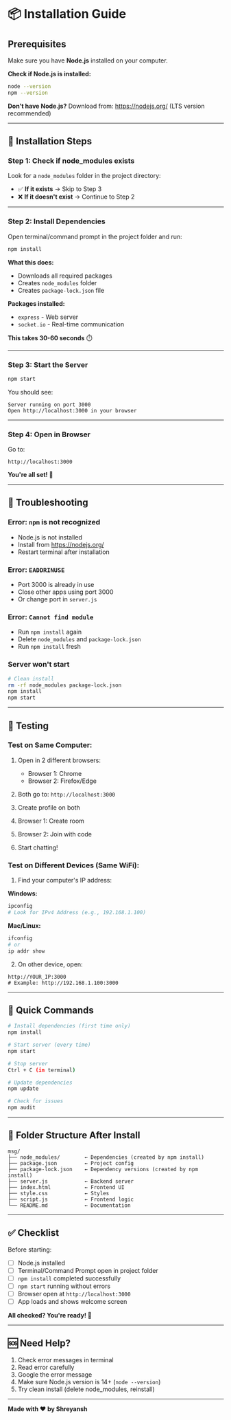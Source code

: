 # 📦 Installation Guide

## Prerequisites

Make sure you have **Node.js** installed on your computer.

**Check if Node.js is installed:**
```bash
node --version
npm --version
```

**Don't have Node.js?**
Download from: https://nodejs.org/ (LTS version recommended)

---

## 🚀 Installation Steps

### **Step 1: Check if node_modules exists**

Look for a `node_modules` folder in the project directory:
- ✅ **If it exists** → Skip to Step 3
- ❌ **If it doesn't exist** → Continue to Step 2

---

### **Step 2: Install Dependencies**

Open terminal/command prompt in the project folder and run:

```bash
npm install
```

**What this does:**
- Downloads all required packages
- Creates `node_modules` folder
- Creates `package-lock.json` file

**Packages installed:**
- `express` - Web server
- `socket.io` - Real-time communication

**This takes 30-60 seconds** ⏱️

---

### **Step 3: Start the Server**

```bash
npm start
```

You should see:
```
Server running on port 3000
Open http://localhost:3000 in your browser
```

---

### **Step 4: Open in Browser**

Go to:
```
http://localhost:3000
```

**You're all set! 🎉**

---

## 🔧 Troubleshooting

### **Error: `npm` is not recognized**
- Node.js is not installed
- Install from https://nodejs.org/
- Restart terminal after installation

### **Error: `EADDRINUSE`**
- Port 3000 is already in use
- Close other apps using port 3000
- Or change port in `server.js`

### **Error: `Cannot find module`**
- Run `npm install` again
- Delete `node_modules` and `package-lock.json`
- Run `npm install` fresh

### **Server won't start**
```bash
# Clean install
rm -rf node_modules package-lock.json
npm install
npm start
```

---

## 📱 Testing

### **Test on Same Computer:**

1. Open in 2 different browsers:
   - Browser 1: Chrome
   - Browser 2: Firefox/Edge

2. Both go to: `http://localhost:3000`

3. Create profile on both

4. Browser 1: Create room
5. Browser 2: Join with code

6. Start chatting!

### **Test on Different Devices (Same WiFi):**

1. Find your computer's IP address:

**Windows:**
```bash
ipconfig
# Look for IPv4 Address (e.g., 192.168.1.100)
```

**Mac/Linux:**
```bash
ifconfig
# or
ip addr show
```

2. On other device, open:
```
http://YOUR_IP:3000
# Example: http://192.168.1.100:3000
```

---

## 🎯 Quick Commands

```bash
# Install dependencies (first time only)
npm install

# Start server (every time)
npm start

# Stop server
Ctrl + C (in terminal)

# Update dependencies
npm update

# Check for issues
npm audit
```

---

## 📁 Folder Structure After Install

```
msg/
├── node_modules/        ← Dependencies (created by npm install)
├── package.json         ← Project config
├── package-lock.json    ← Dependency versions (created by npm install)
├── server.js            ← Backend server
├── index.html           ← Frontend UI
├── style.css            ← Styles
├── script.js            ← Frontend logic
└── README.md            ← Documentation
```

---

## ✅ Checklist

Before starting:
- [ ] Node.js installed
- [ ] Terminal/Command Prompt open in project folder
- [ ] `npm install` completed successfully
- [ ] `npm start` running without errors
- [ ] Browser open at `http://localhost:3000`
- [ ] App loads and shows welcome screen

**All checked? You're ready! 🚀**

---

## 🆘 Need Help?

1. Check error messages in terminal
2. Read error carefully
3. Google the error message
4. Make sure Node.js version is 14+ (`node --version`)
5. Try clean install (delete node_modules, reinstall)

---

**Made with ❤️ by Shreyansh**
